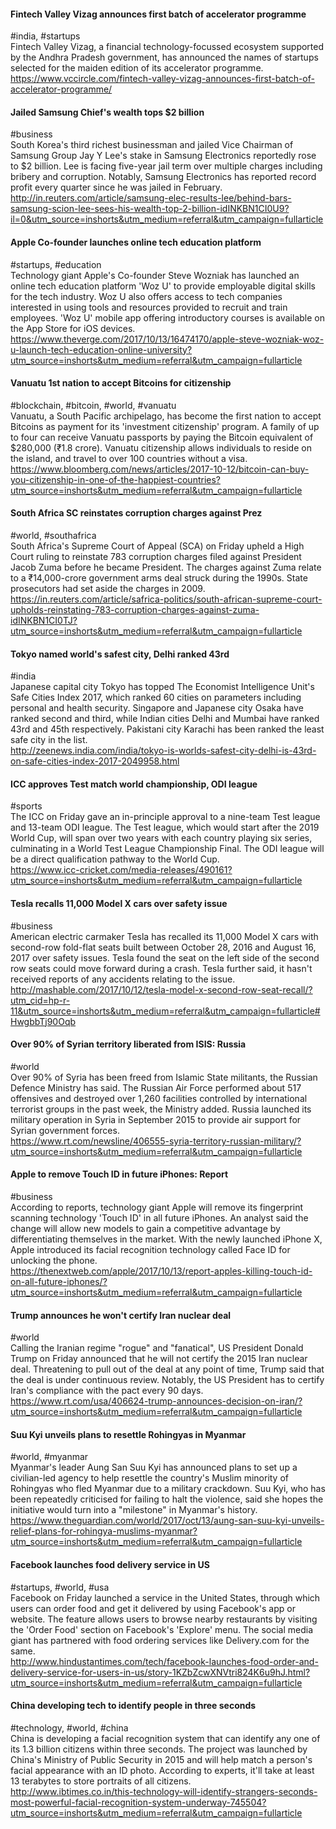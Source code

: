 
#### Fintech Valley Vizag announces first batch of accelerator programme
#india, #startups  
Fintech Valley Vizag, a financial technology-focussed ecosystem supported by the Andhra Pradesh government, has announced the names of startups selected for the maiden edition of its accelerator programme.  
https://www.vccircle.com/fintech-valley-vizag-announces-first-batch-of-accelerator-programme/

#### Jailed Samsung Chief's wealth tops $2 billion
#business  
South Korea's third richest businessman and jailed Vice Chairman of Samsung Group Jay Y Lee's stake in Samsung Electronics reportedly rose to $2 billion. Lee is facing five-year jail term over multiple charges including bribery and corruption. Notably, Samsung Electronics has reported record profit every quarter since he was jailed in February.  
http://in.reuters.com/article/samsung-elec-results-lee/behind-bars-samsung-scion-lee-sees-his-wealth-top-2-billion-idINKBN1CI0U9?il=0&utm_source=inshorts&utm_medium=referral&utm_campaign=fullarticle

#### Apple Co-founder launches online tech education platform
#startups, #education  
Technology giant Apple's Co-founder Steve Wozniak has launched an online tech education platform 'Woz U' to provide employable digital skills for the tech industry. Woz U also offers access to tech companies interested in using tools and resources provided to recruit and train employees. 'Woz U' mobile app offering introductory courses is available on the App Store for iOS devices.  
https://www.theverge.com/2017/10/13/16474170/apple-steve-wozniak-woz-u-launch-tech-education-online-university?utm_source=inshorts&utm_medium=referral&utm_campaign=fullarticle

#### Vanuatu 1st nation to accept Bitcoins for citizenship
#blockchain, #bitcoin, #world, #vanuatu  
Vanuatu, a South Pacific archipelago, has become the first nation to accept Bitcoins as payment for its 'investment citizenship' program. A family of up to four can receive Vanuatu passports by paying the Bitcoin equivalent of $280,000 (₹1.8 crore). Vanuatu citizenship allows individuals to reside on the island, and travel to over 100 countries without a visa.  
https://www.bloomberg.com/news/articles/2017-10-12/bitcoin-can-buy-you-citizenship-in-one-of-the-happiest-countries?utm_source=inshorts&utm_medium=referral&utm_campaign=fullarticle

#### South Africa SC reinstates corruption charges against Prez
#world, #southafrica  
South Africa's Supreme Court of Appeal (SCA) on Friday upheld a High Court ruling to reinstate 783 corruption charges filed against President Jacob Zuma before he became President. The charges against Zuma relate to a ₹14,000-crore government arms deal struck during the 1990s. State prosecutors had set aside the charges in 2009.  
https://in.reuters.com/article/safrica-politics/south-african-supreme-court-upholds-reinstating-783-corruption-charges-against-zuma-idINKBN1CI0TJ?utm_source=inshorts&utm_medium=referral&utm_campaign=fullarticle

#### Tokyo named world's safest city, Delhi ranked 43rd
#india  
Japanese capital city Tokyo has topped The Economist Intelligence Unit's Safe Cities Index 2017, which ranked 60 cities on parameters including personal and health security. Singapore and Japanese city Osaka have ranked second and third, while Indian cities Delhi and Mumbai have ranked 43rd and 45th respectively. Pakistani city Karachi has been ranked the least safe city in the list.  
http://zeenews.india.com/india/tokyo-is-worlds-safest-city-delhi-is-43rd-on-safe-cities-index-2017-2049958.html

#### ICC approves Test match world championship, ODI league
#sports  
The ICC on Friday gave an in-principle approval to a nine-team Test league and 13-team ODI league. The Test league, which would start after the 2019 World Cup, will span over two years with each country playing six series, culminating in a World Test League Championship Final. The ODI league will be a direct qualification pathway to the World Cup.  
https://www.icc-cricket.com/media-releases/490161?utm_source=inshorts&utm_medium=referral&utm_campaign=fullarticle

#### Tesla recalls 11,000 Model X cars over safety issue
#business  
American electric carmaker Tesla has recalled its 11,000 Model X cars with second-row fold-flat seats built between October 28, 2016 and August 16, 2017 over safety issues. Tesla found the seat on the left side of the second row seats could move forward during a crash. Tesla further said, it hasn't received reports of any accidents relating to the issue.  
http://mashable.com/2017/10/12/tesla-model-x-second-row-seat-recall/?utm_cid=hp-r-11&utm_source=inshorts&utm_medium=referral&utm_campaign=fullarticle#HwgbbTj90Oqb

#### Over 90% of Syrian territory liberated from ISIS: Russia
#world  
Over 90% of Syria has been freed from Islamic State militants, the Russian Defence Ministry has said. The Russian Air Force performed about 517 offensives and destroyed over 1,260 facilities controlled by international terrorist groups in the past week, the Ministry added. Russia launched its military operation in Syria in September 2015 to provide air support for Syrian government forces.  
https://www.rt.com/newsline/406555-syria-territory-russian-military/?utm_source=inshorts&utm_medium=referral&utm_campaign=fullarticle

#### Apple to remove Touch ID in future iPhones: Report
#business  
According to reports, technology giant Apple will remove its fingerprint scanning technology 'Touch ID' in all future iPhones. An analyst said the change will allow new models to gain a competitive advantage by differentiating themselves in the market. With the newly launched iPhone X, Apple introduced its facial recognition technology called Face ID for unlocking the phone.  
https://thenextweb.com/apple/2017/10/13/report-apples-killing-touch-id-on-all-future-iphones/?utm_source=inshorts&utm_medium=referral&utm_campaign=fullarticle

#### Trump announces he won't certify Iran nuclear deal
#world  
Calling the Iranian regime "rogue" and "fanatical", US President Donald Trump on Friday announced that he will not certify the 2015 Iran nuclear deal. Threatening to pull out of the deal at any point of time, Trump said that the deal is under continuous review. Notably, the US President has to certify Iran's compliance with the pact every 90 days.  
https://www.rt.com/usa/406624-trump-announces-decision-on-iran/?utm_source=inshorts&utm_medium=referral&utm_campaign=fullarticle

#### Suu Kyi unveils plans to resettle Rohingyas in Myanmar
#world, #myanmar  
Myanmar's leader Aung San Suu Kyi has announced plans to set up a civilian-led agency to help resettle the country's Muslim minority of Rohingyas who fled Myanmar due to a military crackdown. Suu Kyi, who has been repeatedly criticised for failing to halt the violence, said she hopes the initiative would turn into a "milestone" in Myanmar's history.  
https://www.theguardian.com/world/2017/oct/13/aung-san-suu-kyi-unveils-relief-plans-for-rohingya-muslims-myanmar?utm_source=inshorts&utm_medium=referral&utm_campaign=fullarticle

#### Facebook launches food delivery service in US
#startups, #world, #usa  
Facebook on Friday launched a service in the United States, through which users can order food and get it delivered by using Facebook's app or website. The feature allows users to browse nearby restaurants by visiting the 'Order Food' section on Facebook's 'Explore' menu. The social media giant has partnered with food ordering services like Delivery.com for the same.  
http://www.hindustantimes.com/tech/facebook-launches-food-order-and-delivery-service-for-users-in-us/story-1KZbZcwXNVtri824K6u9hJ.html?utm_source=inshorts&utm_medium=referral&utm_campaign=fullarticle

#### China developing tech to identify people in three seconds
#technology, #world, #china  
China is developing a facial recognition system that can identify any one of its 1.3 billion citizens within three seconds. The project was launched by China's Ministry of Public Security in 2015 and will help match a person's facial appearance with an ID photo. According to experts, it'll take at least 13 terabytes to store portraits of all citizens.  
http://www.ibtimes.co.in/this-technology-will-identify-strangers-seconds-most-powerful-facial-recognition-system-underway-745504?utm_source=inshorts&utm_medium=referral&utm_campaign=fullarticle
